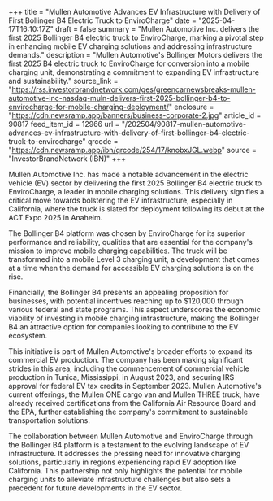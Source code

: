 +++
title = "Mullen Automotive Advances EV Infrastructure with Delivery of First Bollinger B4 Electric Truck to EnviroCharge"
date = "2025-04-17T16:10:17Z"
draft = false
summary = "Mullen Automotive Inc. delivers the first 2025 Bollinger B4 electric truck to EnviroCharge, marking a pivotal step in enhancing mobile EV charging solutions and addressing infrastructure demands."
description = "Mullen Automotive's Bollinger Motors delivers the first 2025 B4 electric truck to EnviroCharge for conversion into a mobile charging unit, demonstrating a commitment to expanding EV infrastructure and sustainability."
source_link = "https://rss.investorbrandnetwork.com/ges/greencarnewsbreaks-mullen-automotive-inc-nasdaq-muln-delivers-first-2025-bollinger-b4-to-envirocharge-for-mobile-charging-deployment/"
enclosure = "https://cdn.newsramp.app/banners/business-corporate-2.jpg"
article_id = 90817
feed_item_id = 12966
url = "/202504/90817-mullen-automotive-advances-ev-infrastructure-with-delivery-of-first-bollinger-b4-electric-truck-to-envirocharge"
qrcode = "https://cdn.newsramp.app/ibn/qrcode/254/17/knobxJGL.webp"
source = "InvestorBrandNetwork (IBN)"
+++

<p>Mullen Automotive Inc. has made a notable advancement in the electric vehicle (EV) sector by delivering the first 2025 Bollinger B4 electric truck to EnviroCharge, a leader in mobile charging solutions. This delivery signifies a critical move towards bolstering the EV infrastructure, especially in California, where the truck is slated for deployment following its debut at the ACT Expo 2025 in Anaheim.</p><p>The Bollinger B4 platform was chosen by EnviroCharge for its superior performance and reliability, qualities that are essential for the company's mission to improve mobile charging capabilities. The truck will be transformed into a mobile Level 3 charging unit, a development that comes at a time when the demand for accessible EV charging solutions is on the rise.</p><p>Financially, the Bollinger B4 presents an appealing proposition for businesses, with potential incentives reaching up to $120,000 through various federal and state programs. This aspect underscores the economic viability of investing in mobile charging infrastructure, making the Bollinger B4 an attractive option for companies looking to contribute to the EV ecosystem.</p><p>This initiative is part of Mullen Automotive's broader efforts to expand its commercial EV production. The company has been making significant strides in this area, including the commencement of commercial vehicle production in Tunica, Mississippi, in August 2023, and securing IRS approval for federal EV tax credits in September 2023. Mullen Automotive's current offerings, the Mullen ONE cargo van and Mullen THREE truck, have already received certifications from the California Air Resource Board and the EPA, further establishing the company's commitment to sustainable transportation solutions.</p><p>The collaboration between Mullen Automotive and EnviroCharge through the Bollinger B4 platform is a testament to the evolving landscape of EV infrastructure. It addresses the pressing need for innovative charging solutions, particularly in regions experiencing rapid EV adoption like California. This partnership not only highlights the potential for mobile charging units to alleviate infrastructure challenges but also sets a precedent for future developments in the EV sector.</p>